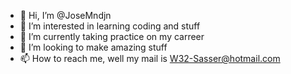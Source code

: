 - 👋 Hi, I’m @JoseMndjn
- 👀 I’m interested in learning coding and stuff
- 🌱 I’m currently taking practice on my carreer
- 💞️ I’m looking to make amazing stuff
- 📫 How to reach me, well my mail is W32-Sasser@hotmail.com

<!---
JoseMndjn/JoseMndjn is a ✨ special ✨ repository because its `README.md` (this file) appears on your GitHub profile.
You can click the Preview link to take a look at your changes.
--->

